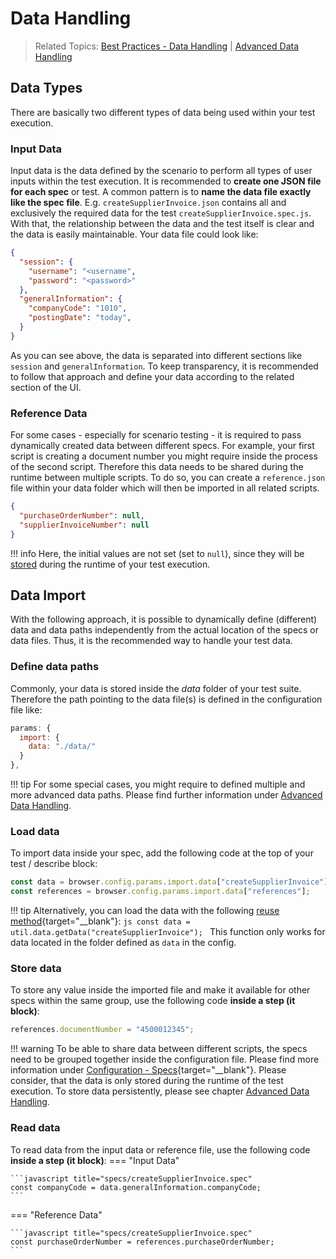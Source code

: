 # Data Handling
> Related Topics: [Best Practices - Data Handling](../bestPractices/dataHandling.md) | [Advanced Data Handling](./advancedDataHandling.md)

## Data Types
There are basically two different types of data being used within your test execution.
### Input Data
Input data is the data defined by the scenario to perform all types of user inputs within the test execution. It is recommended to **create one JSON file for each spec** or test. A common pattern is to **name the data file exactly like the spec file**. E.g. `createSupplierInvoice.json` contains all and exclusively the required data for the test `createSupplierInvoice.spec.js`. With that, the relationship between the data and the test itself is clear and the data is easily maintainable. Your data file could look like:
```json title="data/createSupplierInvoice.json"
{
  "session": {
    "username": "<username",
    "password": "<password>"
  },
  "generalInformation": {
    "companyCode": "1010",
    "postingDate": "today",
  }
}
```
As you can see above, the data is separated into different sections like `session` and `generalInformation`. To keep transparency, it is recommended to follow that approach and define your data according to the related section of the UI. 

### Reference Data
For some cases - especially for scenario testing - it is required to pass dynamically created data between different specs. For example, your first script is creating a document number you might require inside the process of the second script. Therefore this data needs to be shared during the runtime between multiple scripts. To do so, you can create a `reference.json` file within your data folder which will then be imported in all related scripts.
```json title="data/references.json"
{
  "purchaseOrderNumber": null,
  "supplierInvoiceNumber": null
}
```
!!! info
    Here, the initial values are not set (set to `null`), since they will be [stored](#store-data) during the runtime of your test execution. 


## Data Import
With the following approach, it is possible to dynamically define (different) data and data paths independently from the actual location of the specs or data files. Thus, it is the recommended way to handle your test data.

### Define data paths
Commonly, your data is stored inside the *data* folder of your test suite. Therefore the path pointing to the data file(s) is defined in the configuration file like:
```js title="config.js"
params: {
  import: {
    data: "./data/"
  }
},
```
!!! tip
    For some special cases, you might require to defined multiple and more advanced data paths. Please find further information under [Advanced Data Handling](./advancedDataHandling.md).

### Load data
To import data inside your spec, add the following code at the top of your test / describe block:
```js title="specs/createSupplierInvoice.spec"
const data = browser.config.params.import.data["createSupplierInvoice"];
const references = browser.config.params.import.data["references"];
```

!!! tip
    Alternatively, you can load the data with the following [reuse method](https://pages.github.tools.sap/sProcurement/wdio-qmate-service-ts/doc/#util.data.getData){target="__blank"}:
    ```js
    const data = util.data.getData("createSupplierInvoice");
    ```
    This function only works for data located in the folder defined as ``data`` in the config.

### Store data
To store any value inside the imported file and make it available for other specs within the same group, use the following code **inside a step (it block)**:
```javascript title="specs/createPurchaseOrder.spec"
references.documentNumber = "4500012345";
```
!!! warning
    To be able to share data between different scripts, the specs need to be grouped together inside the configuration file. Please find more information under [Configuration - Specs](https://pages.github.tools.sap/sProcurement/qmate-profiles/sections/parameters/main/#specs){target="__blank"}. Please consider, that the data is only stored during the runtime of the test execution. To store data persistently, please see chapter [Advanced Data Handling](./advancedDataHandling.md).

### Read data
To read data from the input data or reference file, use the following code **inside a step (it block)**:
=== "Input Data"

    ```javascript title="specs/createSupplierInvoice.spec"
    const companyCode = data.generalInformation.companyCode;
    ```

=== "Reference Data"

    ```javascript title="specs/createSupplierInvoice.spec"
    const purchaseOrderNumber = references.purchaseOrderNumber;
    ```
